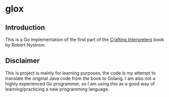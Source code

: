 # glox

## Introduction

This is a Go implementation of the first part of the [Crafting Interpreters](https://craftinginterpreters.com/) book by Robert Nystrom.

## Disclaimer

This is project is mainly for learning purposes, the code is my attempt to translate the original
Java code from the book to Golang. I am also not a highly experienced Go programmer, so I am using
this as a good way of learning/practicing a new programming language.
